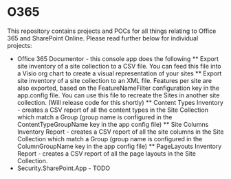 # O365

This repository contains projects and POCs for all things relating to Office 365 and SharePoint Online.
Please read further below for individual projects:

* Office 365 Documentor - this console app does the following
** Export site inventory of a site collection to a CSV file. You can feed this file into a Visio org chart to create a visual representation of your sites
** Export site inventory of a site collection to an XML file. Features per site are also exported, based on the FeatureNameFilter configuration key in the app.config file. You can use this file to recreate the Sites in another site collection. (Will release code for this shortly)
** Content Types Inventory - creates a CSV report of all the content types in the Site Collection which match a Group (group name is configured in the ContentTypeGroupName key in the app config file)
** Site Columns Inventory Report - creates a CSV report of all the site columns in the Site Collection which match a Group (group name is configured in the ColumnGroupName key in the app config file)
** PageLayouts Inventory Report - creates a CSV report of all the page layouts in the Site Collection.
* Security.SharePoint.App - TODO
